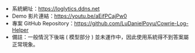 * 系統網址：https://loglytics.ddns.net
* Demo 影片連結：https://youtu.be/aEifPCajPw0
* 專案 GitHub Repository：https://github.com/LuDanielPoyu/Cowrie-Log-Helper
* 備註：一般情況下後端 ( 模型部分 ) 並未運作中，因此使用系統得不到答案屬正常現象。